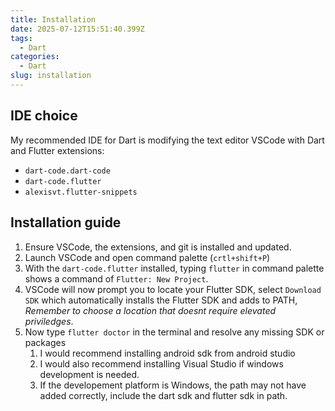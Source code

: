 ```yaml
---
title: Installation
date: 2025-07-12T15:51:40.399Z
tags:
  - Dart
categories:
  - Dart
slug: installation
---
```


## IDE choice

My recommended IDE for Dart is modifying the text editor VSCode with Dart and Flutter extensions:

- `dart-code.dart-code`
- `dart-code.flutter`
- `alexisvt.flutter-snippets`

## Installation guide

1. Ensure VSCode, the extensions, and git is installed and updated.
2. Launch VSCode and open command palette (`crtl+shift+P`)
3. With the `dart-code.flutter` installed, typing `flutter` in command palette shows a command of `Flutter: New Project`.
4. VSCode will now prompt you to locate your Flutter SDK, select `Download SDK` which automatically installs the Flutter SDK and adds to PATH, _Remember to choose a location that doesnt require elevated priviledges_.
5. Now type `flutter doctor` in the terminal and resolve any missing SDK or packages
   1. I would recommend installing android sdk from android studio
   2. I would also recommend installing Visual Studio if windows development is needed.
   3. If the developement platform is Windows, the path may not have added correctly, include the dart sdk and flutter sdk in path.
